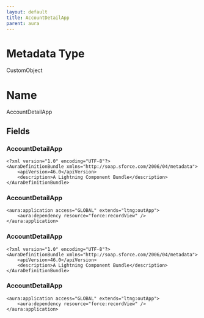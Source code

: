 ```yaml
---
layout: default
title: AccountDetailApp
parent: aura
---
```

# Metadata Type
CustomObject

# Name
AccountDetailApp
## Fields
### AccountDetailApp

```
<?xml version="1.0" encoding="UTF-8"?>
<AuraDefinitionBundle xmlns="http://soap.sforce.com/2006/04/metadata">
    <apiVersion>46.0</apiVersion>
    <description>A Lightning Component Bundle</description>
</AuraDefinitionBundle>
```
### AccountDetailApp

```
<aura:application access="GLOBAL" extends="ltng:outApp">
    <aura:dependency resource="force:recordView" />
</aura:application>
```
### AccountDetailApp

```
<?xml version="1.0" encoding="UTF-8"?>
<AuraDefinitionBundle xmlns="http://soap.sforce.com/2006/04/metadata">
    <apiVersion>46.0</apiVersion>
    <description>A Lightning Component Bundle</description>
</AuraDefinitionBundle>
```
### AccountDetailApp

```
<aura:application access="GLOBAL" extends="ltng:outApp">
    <aura:dependency resource="force:recordView" />
</aura:application>
```
